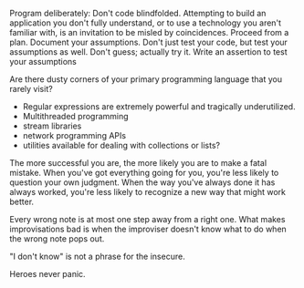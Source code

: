 
Program deliberately:
Don't code blindfolded. Attempting to build an application you don't fully understand, or to use a technology you aren't familiar with, is an invitation to be misled by coincidences.
Proceed from a plan.
Document your assumptions.
Don't just test your code, but test your assumptions as well. Don't guess; actually try it. Write an assertion to test your assumptions

Are there dusty corners of your primary programming language that you rarely visit?
- Regular expressions are extremely powerful and tragically underutilized.
- Multithreaded programming
- stream libraries
- network programming APIs
- utilities available for dealing with collections or lists?

The more successful you are, the more likely you are to make a fatal mistake. When you've got everything going for you, you're less likely to question your own judgment. When the way you've always done it has always worked, you're less likely to recognize a new way that might work better.

Every wrong note is at most one step away from a right one. What makes improvisations bad is when the improviser doesn't know what to do when the wrong note pops out.

"I don't know" is not a phrase for the insecure.

Heroes never panic.
